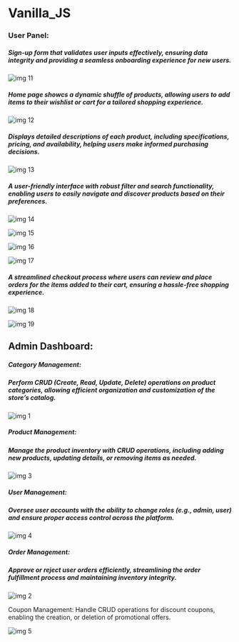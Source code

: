 # Vanilla_JS

### User Panel:



##### Sign-up form that validates user inputs effectively, ensuring data integrity and providing a seamless onboarding experience for new users.

![img 11](https://github.com/user-attachments/assets/9b3853a9-ccb3-453c-93f8-a6f2a3abb180)

##### Home page showcs a dynamic shuffle of products, allowing users to add items to their wishlist or cart for a tailored shopping experience.

![img 12](https://github.com/user-attachments/assets/2bac6f72-f706-4885-a7b9-348e0b069adb)

##### Displays detailed descriptions of each product, including specifications, pricing, and availability, helping users make informed purchasing decisions.

![img 13](https://github.com/user-attachments/assets/b824b042-b195-4340-bc6f-3a5cb47ba6d0)

##### A user-friendly interface with robust filter and search functionality, enabling users to easily navigate and discover products based on their preferences.

![img 14](https://github.com/user-attachments/assets/b95f9cb1-5219-4d3b-9d8c-3bffd4a5a34d)

![img 15](https://github.com/user-attachments/assets/cc1ac3c0-e752-4dcf-9273-77f30c53df9f)

![img 16](https://github.com/user-attachments/assets/beb20343-1fd6-4681-892b-5073ce613acc)

![img 17](https://github.com/user-attachments/assets/91259dec-c599-465d-a583-70726079dc39)

##### A streamlined checkout process where users can review and place orders for the items added to their cart, ensuring a hassle-free shopping experience.

![img 18](https://github.com/user-attachments/assets/a987cdc3-8632-49b3-b073-0c74c98ce194)

![img 19](https://github.com/user-attachments/assets/d05e18f8-2bff-4d76-a7d1-8a7fe9c3eb8f)



## Admin Dashboard:

##### Category Management:
##### Perform CRUD (Create, Read, Update, Delete) operations on product categories, allowing efficient organization and customization of the store’s catalog.

![img 1](https://github.com/user-attachments/assets/ff3b6b57-6a8b-44c3-ac70-be87ba172156)

##### Product Management:
##### Manage the product inventory with CRUD operations, including adding new products, updating details, or removing items as needed.

![img 3](https://github.com/user-attachments/assets/72427fb9-cb71-456a-850f-b2b8227c4db6)

##### User Management:
##### Oversee user accounts with the ability to change roles (e.g., admin, user) and ensure proper access control across the platform.

![img 4](https://github.com/user-attachments/assets/fda6b8e4-983f-40f8-9dda-e0d2fbb483ae)

##### Order Management:
##### Approve or reject user orders efficiently, streamlining the order fulfillment process and maintaining inventory integrity.

![img 2](https://github.com/user-attachments/assets/2c596cba-1640-4749-8b99-4a96f23eae49)

Coupon Management:
Handle CRUD operations for discount coupons, enabling the creation, or deletion of promotional offers.

![img 5](https://github.com/user-attachments/assets/94b6f924-b731-4145-b833-5e6f73ebc846)


